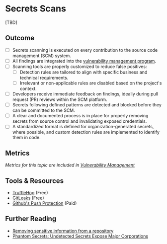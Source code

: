 # Secrets Scans

[TBD]

## Outcome

- [ ] Secrets scanning is executed on every contribution to the source code management (SCM) system.
- [ ] All findings are integrated into the [vulnerability management program](../product-security/vulnerability-management-program.md).
- [ ] Scanning tools are properly customized to reduce false positives:
  - [ ] Detection rules are tailored to align with specific business and technical requirements.
  - [ ] Irrelevant or non-applicable rules are disabled based on the project's context.
- [ ] Developers receive immediate feedback on findings, ideally during pull request (PR) reviews within the SCM platform.
- [ ] Secrets following defined patterns are detected and blocked before they can be committed to the SCM.
- [ ] A clear and documented process is in place for properly removing secrets from source control and invalidating exposed credentials.
- [ ] A standardized format is defined for organization-generated secrets, where possible, and custom detection rules are implemented to identify them in code.

## Metrics

*Metrics for this topic are included in [Vulnerability Management](../product-security/vulnerability-management-program.md)*

## Tools & Resources

- [TruffleHog](https://trufflesecurity.com/trufflehog) (Free)
- [GitLeaks](https://github.com/gitleaks/gitleaks) (Free)
- [Github's Push Protection](https://docs.github.com/en/enterprise-cloud@latest/code-security/secret-scanning/push-protection-for-repositories-and-organizations) (Paid)

## Further Reading

- [Removing sensitive information from a repository](https://docs.github.com/en/authentication/keeping-your-account-and-data-secure/removing-sensitive-data-from-a-repository)
- [Phantom Secrets: Undetected Secrets Expose Major Corporations](https://www.aquasec.com/blog/undetected-hard-code-secrets-expose-corporations)
